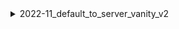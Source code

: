 <details>
<summary>2022-11_default_to_server_vanity_v2</summary>

## Filter: Guild member count range
```css
Treatment 1: 0 - 5000
```
## Filter: Guild member count range
```css
None: 0 - 10000
```

</details>
